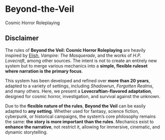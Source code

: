 # Beyond-the-Veil
Cosmic Horror Roleplaying


## Disclaimer
The rules of **Beyond the Veil: Cosmic Horror Roleplaying** are heavily inspired by [Elish](https://www.elish.it/it/cose-elish), *Vampire: The Masquerade*, and the works of *H.P. Lovecraft*, among other sources. The intent is not to create an entirely new system but to merge various mechanics into a **simple, flexible ruleset where narration is the primary focus**.

This system has been developed and refined over **more than 20 years**, adapted to a variety of settings, including *Shadowrun*, *Forgotten Realms*, and many others. Here, we present a **Lovecraftian-flavored adaptation**, designed for cosmic horror, investigation, and survival against the unknown.

Due to the **flexible nature of the rules**, **Beyond the Veil** can be easily adapted to **any setting**. Whether used for fantasy, science fiction, cyberpunk, or historical campaigns, the system’s core philosophy remains the same: **the story is more important than the rules**. Mechanics exist to **enhance the narrative**, not restrict it, allowing for immersive, cinematic, and dynamic storytelling.
